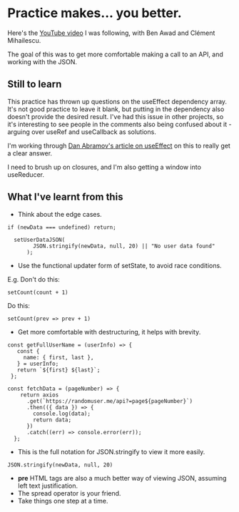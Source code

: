 # Practice makes... you better.

Here's the [YouTube video](https://www.youtube.com/watch?v=gnkrDse9QKc) I was following, with Ben Awad and Clément Mihailescu.

The goal of this was to get more comfortable making a call to an API, and working with the JSON.

## Still to learn

This practice has thrown up questions on the useEffect dependency array. It's not good practice to leave it blank, but putting in the dependency also doesn't provide the desired result. I've had this issue in other projects, so it's interesting to see people in the comments also being confused about it - arguing over useRef and useCallback as solutions.

I'm working through [Dan Abramov's article on useEffect](https://overreacted.io/a-complete-guide-to-useeffect) on this to really get a clear answer.

I need to brush up on closures, and I'm also getting a window into useReducer.

## What I've learnt from this

- Think about the edge cases.

```
if (newData === undefined) return;
```

```
  setUserDataJSON(
        JSON.stringify(newData, null, 20) || "No user data found"
      );
```

- Use the functional updater form of setState, to avoid race conditions.

E.g. Don't do this:

```
setCount(count + 1)
```

Do this:

```
setCount(prev => prev + 1)
```

- Get more comfortable with destructuring, it helps with brevity.

```
const getFullUserName = (userInfo) => {
   const {
     name: { first, last },
   } = userInfo;
   return `${first} ${last}`;
 };
```

```
const fetchData = (pageNumber) => {
    return axios
      .get(`https://randomuser.me/api?=page${pageNumber}`)
      .then(({ data }) => {
        console.log(data);
        return data;
      })
      .catch((err) => console.error(err));
  };
```

- This is the full notation for JSON.stringify to view it more easily.

```
JSON.stringify(newData, null, 20)
```

- **pre** HTML tags are also a much better way of viewing JSON, assuming left text justification.
- The spread operator is your friend.
- Take things one step at a time.
